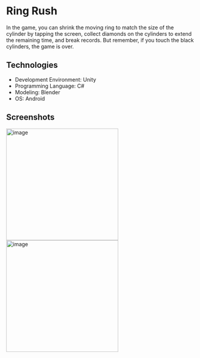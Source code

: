 # Ring Rush
In the game, you can shrink the moving ring to match the size of the cylinder by tapping the screen, collect diamonds on the cylinders to extend the remaining time, and break records. But remember, if you touch the black cylinders, the game is over.

## Technologies
* Development Environment: Unity
* Programming Language: C#
* Modeling: Blender
* OS: Android

## Screenshots
<img width="300" alt="image" src="https://github.com/user-attachments/assets/04e5c93f-96de-4c14-9ec3-99ffa01c87f9">
<img width="300" alt="image" src="https://github.com/user-attachments/assets/09c12006-0457-485e-b421-2992bbc4b2bb">
